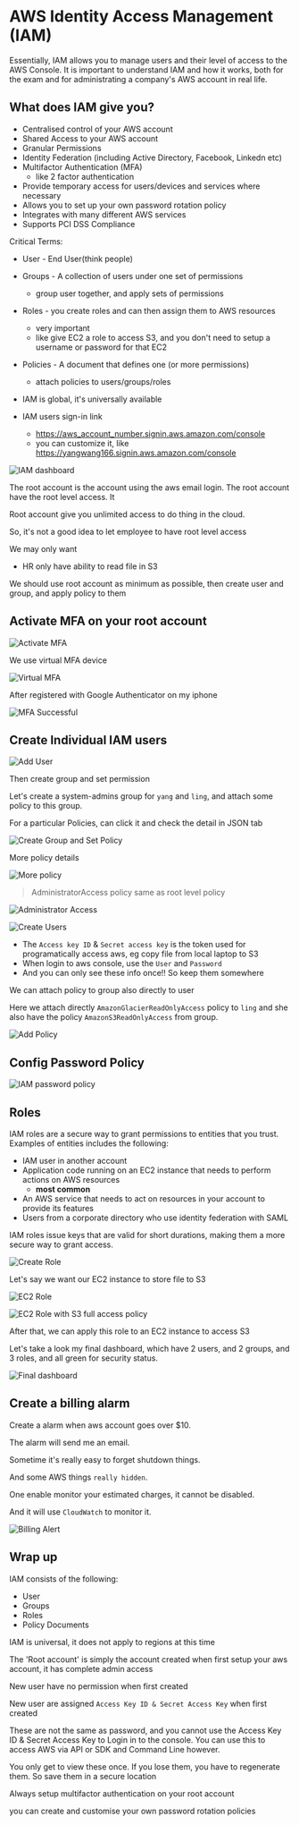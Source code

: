# AWS Identity Access Management (IAM)

Essentially, IAM allows you to manage users and their level of access to the AWS Console. It is important to understand IAM and how it works, both for the exam and for administrating a company's AWS account in real life.

## What does IAM give you?

* Centralised control of your AWS account
* Shared Access to your AWS account
* Granular Permissions
* Identity Federation (including Active Directory, Facebook, Linkedn etc)
* Multifactor Authentication (MFA)
  * like 2 factor authentication
* Provide temporary access for users/devices and services where necessary
* Allows you to set up your own password rotation policy
* Integrates with many different AWS services
* Supports PCI DSS Compliance

Critical Terms:

* User - End User(think people)
* Groups - A collection of users under one set of permissions
  * group user together, and apply sets of permissions
* Roles - you create roles and can then assign them to AWS resources
  * very important
  * like give EC2 a role to access S3, and you don't need to setup a username or password for that EC2
* Policies - A document that defines one (or more permissions)
  * attach policies to users/groups/roles

* IAM is global, it's universally available

* IAM users sign-in link
  * https://aws_account_number.signin.aws.amazon.com/console
  * you can customize it, like https://yangwang166.signin.aws.amazon.com/console

![IAM dashboard](images/aws_iam/iam_dashboard.png)

The root account is the account using the aws email login. The root account have the root level access. It

Root account give you unlimited access to do thing in the cloud.

So, it's not a good idea to let employee to have root level access

We may only want
* HR only have ability to read file in S3

We should use root account as minimum as possible, then create user and group, and apply policy to them

## Activate MFA on your root account

![Activate MFA](images/aws_iam/activate_mfa.png)

We use virtual MFA device

![Virtual MFA](images/aws_iam/virtual_mfa.png)

After registered with Google Authenticator on my iphone

![MFA Successful](images/aws_iam/mfa_ok.png)

## Create Individual IAM users

![Add User](images/aws_iam/add_user.png)

Then create group and set permission

Let's create a system-admins group for `yang` and `ling`, and attach some policy to this group.

For a particular Policies, can click it and check the detail in JSON tab


![Create Group and Set Policy](images/aws_iam/group_policy.png)

More policy details

![More policy](images/aws_iam/more_policy.png)

> AdministratorAccess policy same as root level policy


![Administrator Access](images/aws_iam/admin_access.png)

![Create Users](images/aws_iam/create_users.png)

* The `Access key ID` & `Secret access key` is the token used for programatically access aws, eg copy file from local laptop to S3
* When login to aws console, use the `User` and `Password`
* And you can only see these info once!! So keep them somewhere

We can attach policy to group also directly to user

Here we attach directly `AmazonGlacierReadOnlyAccess` policy to `ling` and she also have the policy `AmazonS3ReadOnlyAccess` from group.

![Add Policy](images/aws_iam/add_policy.png)

## Config Password Policy

![IAM password policy](images/aws_iam/iam_password_policy.png)

## Roles

IAM roles are a secure way to grant permissions to entities that you trust. Examples of entities includes the following:
* IAM user in another account
* Application code running on an EC2 instance that needs to perform actions on AWS resources
  * **most common**
* An AWS service that needs to act on resources in your account to provide its features
* Users from a corporate directory who use identity federation with SAML

IAM roles issue keys that are valid for short durations, making them a more secure way to grant access.

![Create Role](images/aws_iam/create_role.png)

Let's say we want our EC2 instance to store file to S3

![EC2 Role](images/aws_iam/ec2_role.png)

![EC2 Role with S3 full access policy](images/aws_iam/ec2_role_s3.png)

After that, we can apply this role to an EC2 instance to access S3

Let's take a look my final dashboard, which have 2 users, and 2 groups, and 3 roles, and all green for security status.

![Final dashboard](images/aws_iam/final_dashboard.png)

## Create a billing alarm

Create a alarm when aws account goes over $10.

The alarm will send me an email.

Sometime it's really easy to forget shutdown things.

And some AWS things `really hidden`.

One enable monitor your estimated charges, it cannot be disabled.

And it will use `CloudWatch` to monitor it.

![Billing Alert](images/aws_iam/bill_alert.png)

## Wrap up

IAM consists of the following:
* User
* Groups
* Roles
* Policy Documents

IAM is universal, it does not apply to regions at this time

The 'Root account' is simply the account created when first setup your aws account, it has complete admin access

New user have no permission when first created

New user are assigned `Access Key ID & Secret Access Key` when first created

These are not the same as password, and you cannot use the Access Key ID & Secret Access Key to Login in to the console. You can use this to access AWS via API or SDK and Command Line however.

You only get to view these once. If you lose them, you have to regenerate them. So save them in a secure location

Always setup multifactor authentication on your root account

you can create and customise your own password rotation policies
